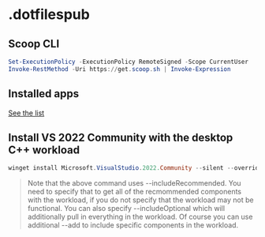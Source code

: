 # .dotfilespub

## Scoop CLI

```powershell
Set-ExecutionPolicy -ExecutionPolicy RemoteSigned -Scope CurrentUser
Invoke-RestMethod -Uri https://get.scoop.sh | Invoke-Expression
```
## Installed apps

[See the list](installed-apps.md)

## Install VS 2022 Community with the desktop C++ workload

```powershell
winget install Microsoft.VisualStudio.2022.Community --silent --override "--wait --quiet --add ProductLang En-us --add Microsoft.VisualStudio.Workload.NativeDesktop --includeRecommended"
```

> Note that the above command uses --includeRecommended. You need to specify that to get all of the recmommended components with the workload, if you do not specify that the workload may not be functional. You can also specify --includeOptional which will additionally pull in everything in the workload. Of course you can use additional --add to include specific components in the workload.
